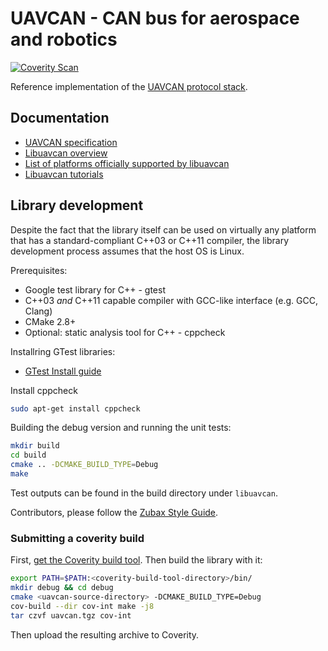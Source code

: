 UAVCAN - CAN bus for aerospace and robotics
===========================================

[![Coverity Scan](https://scan.coverity.com/projects/1513/badge.svg)](https://scan.coverity.com/projects/1513)

Reference implementation of the [UAVCAN protocol stack](http://uavcan.org/).

## Documentation

* [UAVCAN specification](http://uavcan.org/UAVCAN_specification)
* [Libuavcan overview](http://uavcan.org/Libuavcan)
* [List of platforms officially supported by libuavcan](http://uavcan.org/List_of_platforms_officially_supported_by_libuavcan)
* [Libuavcan tutorials](http://uavcan.org/Libuavcan_tutorials)

## Library development

Despite the fact that the library itself can be used on virtually any platform that has a standard-compliant C++03 or C++11 compiler, the library development process assumes that the host OS is Linux.

Prerequisites:

* Google test library for C++ - gtest
* C++03 *and* C++11 capable compiler with GCC-like interface (e.g. GCC, Clang)
* CMake 2.8+
* Optional: static analysis tool for C++ - cppcheck

Installring GTest libraries:
* [GTest Install guide](http://stackoverflow.com/questions/13513905/how-to-properly-setup-googletest-on-linux)

Install cppcheck
```bash
sudo apt-get install cppcheck
```

Building the debug version and running the unit tests:
```bash
mkdir build
cd build
cmake .. -DCMAKE_BUILD_TYPE=Debug
make
```

Test outputs can be found in the build directory under `libuavcan`.

Contributors, please follow the [Zubax Style Guide](https://github.com/Zubax/zubax_style_guide).

### Submitting a coverity build

First, [get the Coverity build tool](https://scan.coverity.com/download?tab=cxx). Then build the library with it:

```bash
export PATH=$PATH:<coverity-build-tool-directory>/bin/
mkdir debug && cd debug
cmake <uavcan-source-directory> -DCMAKE_BUILD_TYPE=Debug
cov-build --dir cov-int make -j8
tar czvf uavcan.tgz cov-int
```

Then upload the resulting archive to Coverity.

